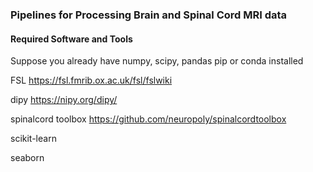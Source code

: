### Pipelines for Processing Brain and Spinal Cord MRI data 


#### Required Software and Tools


Suppose you already have numpy, scipy, pandas pip or conda installed

FSL                https://fsl.fmrib.ox.ac.uk/fsl/fslwiki

dipy               https://nipy.org/dipy/

spinalcord toolbox https://github.com/neuropoly/spinalcordtoolbox




scikit-learn

seaborn

